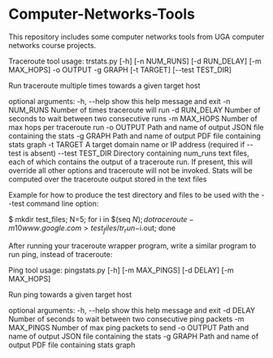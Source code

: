 # Computer-Networks-Tools
This repository includes some computer networks tools from UGA computer networks course projects.

Traceroute tool usage: trstats.py [-h] [-n NUM_RUNS] [-d RUN_DELAY] [-m MAX_HOPS]
                    -o OUTPUT -g GRAPH [-t TARGET] [--test TEST_DIR]

Run traceroute multiple times towards a given target host

optional arguments:
  -h, --help       show this help message and exit
  -n NUM_RUNS      Number of times traceroute will run
  -d RUN_DELAY     Number of seconds to wait between two consecutive runs
  -m MAX_HOPS      Number of max hops per traceroute run
  -o OUTPUT        Path and name of output JSON file containing the stats 
  -g GRAPH         Path and name of output PDF file containing stats graph
  -t TARGET        A target domain name or IP address (required if --test 
                   is absent)
  --test TEST_DIR  Directory containing num_runs text files, each of which
                   contains the output of a traceroute run. If present, this
                   will override all other options and traceroute will not be
                   invoked. Stats will be computed over the traceroute output
                   stored in the text files

Example for how to produce the test directory and files to be used with the --test command line option:

$ mkdir test_files; N=5; for i in $(seq $N); do traceroute -m 10 www.google.com > test_files/tr_run-$i.out; done 

After running your traceroute wrapper program, write a similar program to run ping, instead of traceroute:




Ping tool usage: pingstats.py [-h] [-m MAX_PINGS] [-d DELAY] [-m MAX_HOPS]

Run ping towards a given target host

optional arguments:
  -h, --help       show this help message and exit
  -d DELAY         Number of seconds to wait between two consecutive ping packets
  -m MAX_PINGS     Number of max ping packets to send
  -o OUTPUT        Path and name of output JSON file containing the stats 
  -g GRAPH         Path and name of output PDF file containing stats graph
